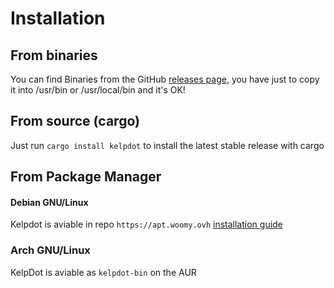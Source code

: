 # Installation

## From binaries

You can find Binaries from the GitHub [releases page](https://github.com/Woomy4680-exe/kelp/release), you have just to copy it into /usr/bin or /usr/local/bin and it's OK!

## From source (cargo)

Just run `cargo install kelpdot` to install the latest stable release with cargo

## From Package Manager

#### Debian GNU/Linux

Kelpdot is aviable in repo `https://apt.woomy.ovh` [installation guide](https://apt.woomy.ovh)

### Arch GNU/Linux

KelpDot is aviable as `kelpdot-bin` on the AUR

